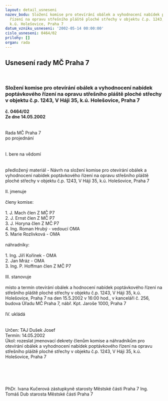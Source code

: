 ```yaml
---
layout: detail_usneseni
nazev_bodu: Složení komise pro otevírání obálek a vyhodnocení nabídek poptávkového
  řízení na opravu střešního pláště ploché střechy v objektu č.p. 1243, V Háji 35,
  k.ú. Holešovice, Praha 7
datum_vzniku_usneseni: '2002-05-14 00:00:00'
cislo_usneseni: 0464/02
prilohy: []
organ: rada
---
```

<div id="ucUsn_pList" class="usn">
	<span><h2>Usnesení rady MČ Praha 7 </h2>
<br></span><div class="standBody">
<span><h3>Složení komise pro otevírání obálek a vyhodnocení nabídek poptávkového řízení na opravu střešního pláště ploché střechy v objektu č.p. 1243, V Háji 35, k.ú. Holešovice, Praha 7</h3></span><div class="center">
		<strong>č. 0464/02</strong><br>
	</div>
<div class="center">
		<strong>Ze dne 14.05.2002</strong><br><br>
	</div>
<br>Rada MČ Praha 7<br>po projednání<br><br><br>I.	bere na vědomí<br><br> <br>předložený materiál - Návrh na složení komise pro otevírání obálek a vyhodnocení nabídek poptávkového řízení na opravu střešního pláště ploché střechy v objektu č.p. 1243, V Háji 35, k.ú. Holešovice, Praha 7<br><br>II.	jmenuje<br><br>členy komise:<br><br>1. J. Mach člen Z MČ P7<br>2. J. Ernst člen Z MČ P7<br>3. J. Horyna člen Z MČ P7<br>4. Ing. Roman Hrubý - vedoucí OMA<br>5. Marie Rozlivková - OMA<br><br>náhradníky:<br><br>1. Ing. Jiří Kořínek - OMA<br>2. Jan Mráz - OMA<br>3. Ing. P. Hoffman člen Z MČ P7<br><br>III. stanovuje <br><br>místo a termín otevírání obálek a hodnocení nabídek poptávkového řízení na střešního pláště ploché střechy v objektu č.p. 1243, V Háji 35, k.ú. Holešovice, Praha 7 na den 15.5.2002 v 16:00 hod., v kanceláři č. 256, budova Úřadu MČ Praha 7, nábř. Kpt. Jaroše 1000, Praha 7<br><br>IV.	ukládá <br><br> <br>Určen:	TAJ Dušek Josef<br>Termín: 14.05.2002<br>Úkol:	rozeslat jmenovací dekrety členům komise a náhradníkům pro otevírání obálek a vyhodnocení nabídek poptávkového řízení na opravu střešního pláště ploché střechy v objektu č.p. 1243, V Háji 35, k.ú. Holešovice, Praha 7<br><br> <br><br><br>	<br>PhDr. Ivana Kučerová zástupkyně starosty Městské části Praha 7	Ing. Tomáš Dub starosta Městské části Praha 7<br>	<br><br>
</div>
</div>